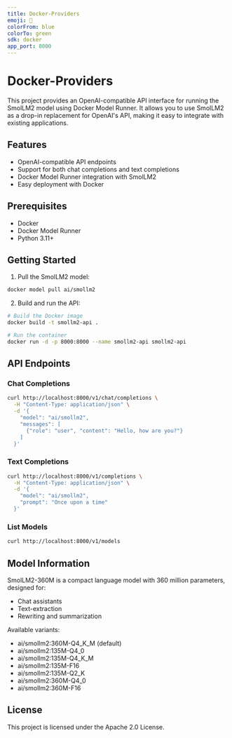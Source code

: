 ```yaml
---
title: Docker-Providers
emoji: 🐳
colorFrom: blue
colorTo: green
sdk: docker
app_port: 8000
---
```


# Docker-Providers

This project provides an OpenAI-compatible API interface for running the SmolLM2 model using Docker Model Runner. It allows you to use SmolLM2 as a drop-in replacement for OpenAI's API, making it easy to integrate with existing applications.

## Features

- OpenAI-compatible API endpoints
- Support for both chat completions and text completions
- Docker Model Runner integration with SmolLM2
- Easy deployment with Docker

## Prerequisites

- Docker
- Docker Model Runner
- Python 3.11+

## Getting Started

1. Pull the SmolLM2 model:
```bash
docker model pull ai/smollm2
```

2. Build and run the API:
```bash
# Build the Docker image
docker build -t smollm2-api .

# Run the container
docker run -d -p 8000:8000 --name smollm2-api smollm2-api
```

## API Endpoints

### Chat Completions
```bash
curl http://localhost:8000/v1/chat/completions \
  -H "Content-Type: application/json" \
  -d '{
    "model": "ai/smollm2",
    "messages": [
      {"role": "user", "content": "Hello, how are you?"}
    ]
  }'
```

### Text Completions
```bash
curl http://localhost:8000/v1/completions \
  -H "Content-Type: application/json" \
  -d '{
    "model": "ai/smollm2",
    "prompt": "Once upon a time"
  }'
```

### List Models
```bash
curl http://localhost:8000/v1/models
```

## Model Information

SmolLM2-360M is a compact language model with 360 million parameters, designed for:
- Chat assistants
- Text-extraction
- Rewriting and summarization

Available variants:
- ai/smollm2:360M-Q4_K_M (default)
- ai/smollm2:135M-Q4_0
- ai/smollm2:135M-Q4_K_M
- ai/smollm2:135M-F16
- ai/smollm2:135M-Q2_K
- ai/smollm2:360M-Q4_0
- ai/smollm2:360M-F16

## License

This project is licensed under the Apache 2.0 License.